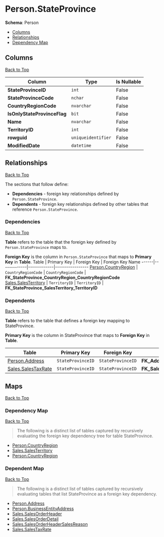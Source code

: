 # Person.StateProvince

**Schema**: Person
* [Columns](#columns)
* [Relationships](#relationships)
* [Dependency Map](#dependency-map)

## Columns
[Back to Top](#stateprovince)

Column | Type | Is Nullable
-------|------|------------
**StateProvinceID** | `int` | False
**StateProvinceCode** | `nchar` | False
**CountryRegionCode** | `nvarchar` | False
**IsOnlyStateProvinceFlag** | `bit` | False
**Name** | `nvarchar` | False
**TerritoryID** | `int` | False
**rowguid** | `uniqueidentifier` | False
**ModifiedDate** | `datetime` | False

## Relationships
[Back to Top](#stateprovince)


The sections that follow define:
* **Dependencies** - foreign key relationships defined by `Person.StateProvince`.
* **Dependents** - foreign key relationships defined by other tables that reference `Person.StateProvince`.

### Dependencies
[Back to Top](#stateprovince)


**Table** refers to the table that the foreign key defined by `Person.StateProvince` maps to.

**Foreign Key** is the column in `Person.StateProvince` that maps to **Primary Key** in **Table**.
Table | Primary Key | Foreign Key | Foreign Key Name
------|-------------|-------------|-----------------
[Person.CountryRegion](./CountryRegion.md) | `CountryRegionCode` | `CountryRegionCode` | **FK_StateProvince_CountryRegion_CountryRegionCode**
[Sales.SalesTerritory](../Sales/SalesTerritory.md) | `TerritoryID` | `TerritoryID` | **FK_StateProvince_SalesTerritory_TerritoryID**

### Dependents
[Back to Top](#stateprovince)

**Table** refers to the table that defines a foreign key mapping to StateProvince.

**Primary Key** is the column in StateProvince that maps to **Foreign Key** in **Table**.

Table | Primary Key | Foreign Key | Foreign Key Name
------|-------------|-------------|-----------------
[Person.Address](./Address.md) | `StateProvinceID` | `StateProvinceID` | **FK_Address_StateProvince_StateProvinceID**
[Sales.SalesTaxRate](../Sales/SalesTaxRate.md) | `StateProvinceID` | `StateProvinceID` | **FK_SalesTaxRate_StateProvince_StateProvinceID**

## Maps
[Back to Top](#stateprovince)

### Dependency Map
[Back to Top](#stateprovince)

> The following is a distinct list of tables captured by recursively evaluating the foreign key dependency tree for table StateProvince.

* [Person.CountryRegion](./CountryRegion.md)
* [Sales.SalesTerritory](../Sales/SalesTerritory.md)
* [Person.CountryRegion](../Person/CountryRegion.md)
### Dependent Map
[Back to Top](#stateprovince)

> The following is a distinct list of tables captured by recursively evaluating tables that list StateProvince as a foreign key dependency.

* [Person.Address](./Address.md)
* [Person.BusinessEntityAddress](./BusinessEntityAddress.md)
* [Sales.SalesOrderHeader](../Sales/SalesOrderHeader.md)
* [Sales.SalesOrderDetail](./SalesOrderDetail.md)
* [Sales.SalesOrderHeaderSalesReason](./SalesOrderHeaderSalesReason.md)
* [Sales.SalesTaxRate](../Sales/SalesTaxRate.md)
